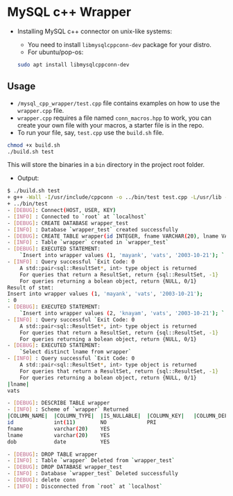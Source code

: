 # MySQL c++ Wrapper

* Installing MySQL c++ connector on unix-like systems:

  * You need to install `libmysqlcppconn-dev` package for your distro.
  * For ubuntu/pop-os:

  ```bash
  sudo apt install libmysqlcppconn-dev
  ```

## Usage

* `/mysql_cpp_wrapper/test.cpp` file contains examples on how to use the `wrapper.cpp` file.
* `wrapper.cpp` requires a file named `conn_macros.hpp` to work, you can create your own file with your macros, a starter file is in the repo.
* To run your file, say, `test.cpp` use the `build.sh` file.

```bash
chmod +x build.sh
./build.sh test
```

This will store the binaries in a `bin` directory in the project root folder.

* Output:

```bash
$ ./build.sh test
+ g++ -Wall -I/usr/include/cppconn -o ../bin/test test.cpp -L/usr/lib -lmysqlcppconn
+ ../bin/test
- [DEBUG]: Connect(HOST, USER, KEY)
- [INFO] : Connected to `root` at `localhost`
- [DEBUG]: CREATE DATABASE wrapper_test
- [INFO] : Database `wrapper_test` created successfully
- [DEBUG]: CREATE TABLE wrapper(id INTEGER, fname VARCHAR(20), lname VARCHAR(20), dob DATE, PRIMARY KEY(id))
- [INFO] : Table `wrapper` created in `wrapper_test`
- [DEBUG]: EXECUTED STATEMENT: 
	`Insert into wrapper values (1, 'mayank', 'vats', '2003-10-21'); `
- [INFO] : Query successful `Exit Code: 0
	A std::pair<sql::ResultSet*, int> type object is returned
	For queries that return a ResultSet, return {sql::ResultSet, -1}
	For queries returning a bolean object, return {NULL, 0/1}
Result of stmt:
Insert into wrapper values (1, 'mayank', 'vats', '2003-10-21');
: 0
- [DEBUG]: EXECUTED STATEMENT: 
	`Insert into wrapper values (2, 'knayam', 'vats', '2003-10-21'); `
- [INFO] : Query successful `Exit Code: 0
	A std::pair<sql::ResultSet*, int> type object is returned
	For queries that return a ResultSet, return {sql::ResultSet, -1}
	For queries returning a bolean object, return {NULL, 0/1}
- [DEBUG]: EXECUTED STATEMENT: 
	`Select distinct lname from wrapper`
- [INFO] : Query successful `Exit Code: 0
	A std::pair<sql::ResultSet*, int> type object is returned
	For queries that return a ResultSet, return {sql::ResultSet, -1}
	For queries returning a bolean object, return {NULL, 0/1}
|lname|        
vats           

- [DEBUG]: DESCRIBE TABLE wrapper
- [INFO] : Scheme of `wrapper` Returned
|COLUMN_NAME|  |COLUMN_TYPE|  |IS_NULLABLE|  |COLUMN_KEY|   |COLUMN_DEFAULT||EXTRA|        
id             int(11)        NO             PRI                                          
fname          varchar(20)    YES                                                         
lname          varchar(20)    YES                                                         
dob            date           YES                                                         

- [DEBUG]: DROP TABLE wrapper
- [INFO] : Table `wrapper` Deleted from `wrapper_test`
- [DEBUG]: DROP DATABASE wrapper_test
- [INFO] : Database `wrapper_test` Deleted successfully
- [DEBUG]: delete conn
- [INFO] : Disconnected from `root` at `localhost`
```
